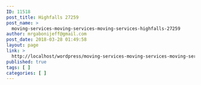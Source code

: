```yaml
---
ID: 11518
post_title: Highfalls 27259
post_name: >
  moving-services-moving-services-moving-services-highfalls-27259
author: mrgabonijeff@gmail.com
post_date: 2018-03-28 01:49:58
layout: page
link: >
  http://localhost/wordpress/moving-services-moving-services-moving-services-highfalls-27259/
published: true
tags: [ ]
categories: [ ]
---
```

